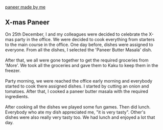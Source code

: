 [paneer made by me](https://priyankaMD.github.io/LearningBlogs/X_MasPaneer)

## X-mas Paneer

  On 25th December, I and my colleagues were decided to celebrate the X-mas party in the office. We were decided to cook everything from starters to the main course in the office. One day before, dishes were assigned to everyone. From all the dishes, I selected the 'Paneer Butter Masala' dish. <br /><br />
  After that, we all were gone together to get the required groceries from 'More'. We took all the groceries and gave them to Kaku to keep them in the freezer. <br /><br />
  Party morning, we were reached the office early morning and everybody started to cook there assigned dishes. I started by cutting an onion and tomatoes. After that, I cooked a paneer butter masala with the required ingredients.<br /><br />
  After cooking all the dishes we played some fun games. Then did lunch. Everybody who ate my dish appreciated me, "it is very tasty". Other's dishes were also really very tasty too. We had lunch and enjoyed a lot that day.<br /><br />
